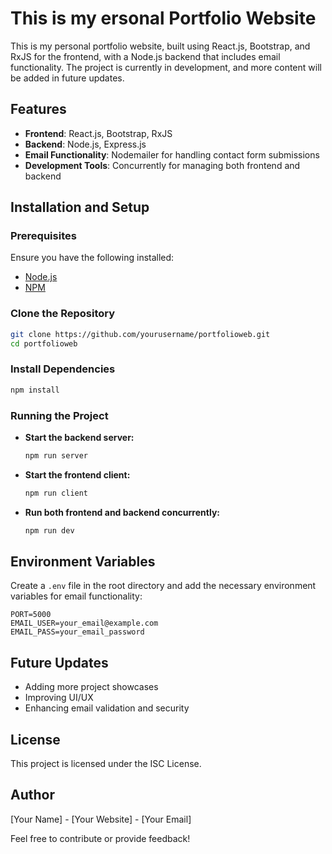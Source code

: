 # This is my ersonal Portfolio Website

This is my personal portfolio website, built using React.js, Bootstrap, and RxJS for the frontend, with a Node.js backend that includes email functionality. The project is currently in development, and more content will be added in future updates.

## Features
- **Frontend**: React.js, Bootstrap, RxJS
- **Backend**: Node.js, Express.js
- **Email Functionality**: Nodemailer for handling contact form submissions
- **Development Tools**: Concurrently for managing both frontend and backend

## Installation and Setup

### Prerequisites
Ensure you have the following installed:
- [Node.js](https://nodejs.org/)
- [NPM](https://www.npmjs.com/)

### Clone the Repository
```sh
git clone https://github.com/yourusername/portfolioweb.git
cd portfolioweb
```

### Install Dependencies
```sh
npm install
```

### Running the Project
- **Start the backend server:**
  ```sh
  npm run server
  ```
- **Start the frontend client:**
  ```sh
  npm run client
  ```
- **Run both frontend and backend concurrently:**
  ```sh
  npm run dev
  ```

## Environment Variables
Create a `.env` file in the root directory and add the necessary environment variables for email functionality:
```env
PORT=5000
EMAIL_USER=your_email@example.com
EMAIL_PASS=your_email_password
```

## Future Updates
- Adding more project showcases
- Improving UI/UX
- Enhancing email validation and security

## License
This project is licensed under the ISC License.

## Author
[Your Name] - [Your Website] - [Your Email]

Feel free to contribute or provide feedback!

